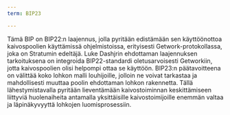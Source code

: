 ```yaml
---
term: BIP23

---
```

Tämä BIP on BIP22:n laajennus, jolla pyritään edistämään sen käyttöönottoa kaivospoolien käyttämissä ohjelmistoissa, erityisesti Getwork-protokollassa, joka on Stratumin edeltäjä. Luke Dashjrin ehdottaman laajennuksen tarkoituksena on integroida BIP22-standardi oletusarvoisesti Getworkiin, jotta kaivospoolien olisi helpompi ottaa se käyttöön. BIP23:n päätavoitteena on välittää koko lohkon malli louhijoille, jolloin ne voivat tarkastaa ja mahdollisesti muuttaa poolin ehdottaman lohkon rakennetta. Tällä lähestymistavalla pyritään lieventämään kaivostoiminnan keskittämiseen liittyviä huolenaiheita antamalla yksittäisille kaivostoimijoille enemmän valtaa ja läpinäkyvyyttä lohkojen luomisprosessiin.